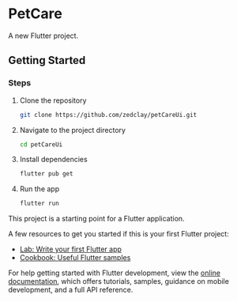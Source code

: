 
# PetCare

A new Flutter project.

## Getting Started
### Steps
1. Clone the repository
   ```sh
   git clone https://github.com/zedclay/petCareUi.git
   ```
2. Navigate to the project directory
   ```sh
   cd petCareUi
   ```
3. Install dependencies
   ```sh
   flutter pub get
   ```
4. Run the app
   ```sh
   flutter run
   ```

This project is a starting point for a Flutter application.

A few resources to get you started if this is your first Flutter project:

- [Lab: Write your first Flutter app](https://docs.flutter.dev/get-started/codelab)
- [Cookbook: Useful Flutter samples](https://docs.flutter.dev/cookbook)

For help getting started with Flutter development, view the
[online documentation](https://docs.flutter.dev/), which offers tutorials,
samples, guidance on mobile development, and a full API reference.
